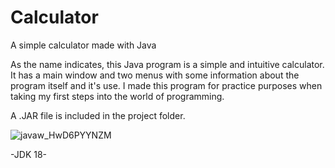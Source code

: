 # Calculator
A simple calculator made with Java

As the name indicates, this Java program is a simple and intuitive calculator. It has a main window and two menus with some information about the program itself and it's use. I made this program for practice purposes when taking my first steps into the
world of programming.

A .JAR file is included in the project folder.

![javaw_HwD6PYYNZM](https://github.com/nicolasPalomares/Calculator/assets/106792719/d6e4d9d4-3893-4f9c-ad92-6855f8d65cdc)

-JDK 18-
